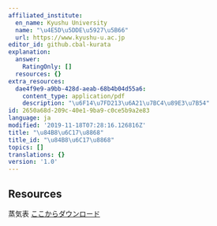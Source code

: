 ```yaml
---
affiliated_institute:
  en_name: Kyushu University
  name: "\u4E5D\u5DDE\u5927\u5B66"
  url: https://www.kyushu-u.ac.jp
editor_id: github.cbal-kurata
explanation:
  answer:
    RatingOnly: []
  resources: {}
extra_resources:
  dae4f9e9-a9bb-428d-aeab-68b4b04d55a6:
    content_type: application/pdf
    description: "\u6F14\u7FD213\u6A21\u7BC4\u89E3\u7B54"
id: 2650a68d-209c-40e1-9ba9-c0ce5b9a2e83
language: ja
modified: '2019-11-18T07:28:16.126816Z'
title: "\u84B8\u6C17\u8868"
title_id: "\u84B8\u6C17\u8868"
topics: []
translations: {}
version: '1.0'
---
```


## Resources
蒸気表
[ここからダウンロード](https://archive.iii.kyushu-u.ac.jp/public/yT3kQAKId8_AA9oBS5FuIoZ9psBnZiOke0NeuJVyraxv)
